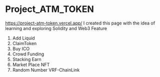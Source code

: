 # Project_ATM_TOKEN
https://project-atm-token.vercel.app/
I created this page with the idea of learning and exploring Solidity and Web3
Feature
1.  Add Liquid
2.  ClaimToken
3.  Buy ICO
4.  Crowd Funding
5.  Stacking Earn
6.  Market Place NFT
7.  Random Number VRF-ChainLink
